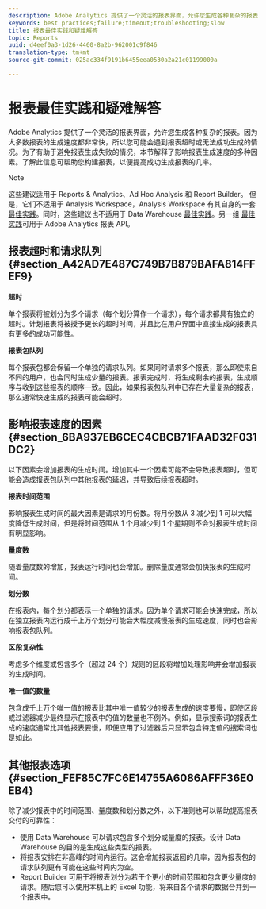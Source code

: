```yaml
---
description: Adobe Analytics 提供了一个灵活的报表界面，允许您生成各种复杂的报表。因为大多数报表的生成速度都非常快，所以您可能会遇到报表超时或无法成功生成的情况。为了有助于避免报表生成失败的情况，本节解释了影响报表生成速度的多种因素。了解此信息可帮助您构建报表，以便提高成功生成报表的几率。
keywords: best practices;failure;timeout;troubleshooting;slow
title: 报表最佳实践和疑难解答
topic: Reports
uuid: d4eef0a3-1d26-4460-8a2b-962001c9f846
translation-type: tm+mt
source-git-commit: 025ac334f9191b6455eea0530a2a21c01199000a

---
```



# 报表最佳实践和疑难解答

Adobe Analytics 提供了一个灵活的报表界面，允许您生成各种复杂的报表。因为大多数报表的生成速度都非常快，所以您可能会遇到报表超时或无法成功生成的情况。为了有助于避免报表生成失败的情况，本节解释了影响报表生成速度的多种因素。了解此信息可帮助您构建报表，以便提高成功生成报表的几率。

>[!Note]
>这些建议适用于 Reports &amp; Analytics、Ad Hoc Analysis 和 Report Builder。
>但是，它们不适用于 Analysis Workspace，Analysis Workspace 有其自身的一套[最佳实践](/help/analyze/analysis-workspace/workspace-faq/optimizing-performance.md)。同时，这些建议也不适用于 Data Warehouse [最佳实践](https://marketing.adobe.com/resources/help/zh_CN/reference/data_warehouse_bp.html)。另一组
>[最佳实践](https://marketing.adobe.com/developer/en_US/get-started/best-practices/c-best-practices)可用于 Adobe Analytics 报表 API。

## 报表超时和请求队列 {#section_A42AD7E487C749B7B879BAFA814FFEF9}

**超时**

单个报表将被划分为多个请求（每个划分算作一个请求），每个请求都具有独立的超时。计划报表将被授予更长的超时时间，并且比在用户界面中直接生成的报表具有更多的成功可能性。

**报表包队列**

每个报表包都会保留一个单独的请求队列。如果同时请求多个报表，那么即使来自不同的用户，也会同时生成少量的报表。报表完成时，将生成剩余的报表，生成顺序与收到这些报表的顺序一致。因此，如果报表包队列中已存在大量复杂的报表，那么通常快速生成的报表可能会超时。

## 影响报表速度的因素 {#section_6BA937EB6CEC4CBCB71FAAD32F031DC2}

以下因素会增加报表的生成时间。增加其中一个因素可能不会导致报表超时，但可能会造成报表包队列中其他报表的延迟，并导致后续报表超时。

**报表时间范围**

影响报表生成时间的最大因素是请求的月份数。将月份数从 3 减少到 1 可以大幅度降低生成时间，但是将时间范围从 1 个月减少到 1 个星期则不会对报表生成时间有明显影响。

**量度数**

随着量度数的增加，报表运行时间也会增加。删除量度通常会加快报表的生成时间。

**划分数**

在报表内，每个划分都表示一个单独的请求。因为单个请求可能会快速完成，所以在独立报表内运行成千上万个划分可能会大幅度减慢报表的生成速度，同时也会影响报表包队列。

**区段复杂性**

考虑多个维度或包含多个（超过 24 个）规则的区段将增加处理影响并会增加报表的生成时间。

**唯一值的数量**

包含成千上万个唯一值的报表比其中唯一值较少的报表生成的速度要慢，即使区段或过滤器减少最终显示在报表中的值的数量也不例外。例如，显示搜索词的报表生成的速度通常比其他报表要慢，即便应用了过滤器后只显示包含特定值的搜索词也是如此。

## 其他报表选项 {#section_FEF85C7FC6E14755A6086AFFF36E0EB4}

除了减少报表中的时间范围、量度数和划分数之外，以下准则也可以帮助提高报表交付的可靠性：

* 使用 Data Warehouse 可以请求包含多个划分或量度的报表。设计 Data Warehouse 的目的是生成这些类型的报表。
* 将报表安排在非高峰的时间内运行。这会增加报表返回的几率，因为报表包的请求队列更有可能在这些时间内为空。
* Report Builder 可用于将报表划分为若干个更小的时间范围和包含更少量度的请求。随后您可以使用本机上的 Excel 功能，将来自各个请求的数据合并到一个报表中。


